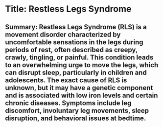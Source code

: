 # Title: Restless Legs Syndrome

## Summary: Restless Legs Syndrome (RLS) is a movement disorder characterized by uncomfortable sensations in the legs during periods of rest, often described as creepy, crawly, tingling, or painful. This condition leads to an overwhelming urge to move the legs, which can disrupt sleep, particularly in children and adolescents. The exact cause of RLS is unknown, but it may have a genetic component and is associated with low iron levels and certain chronic diseases. Symptoms include leg discomfort, involuntary leg movements, sleep disruption, and behavioral issues at bedtime.